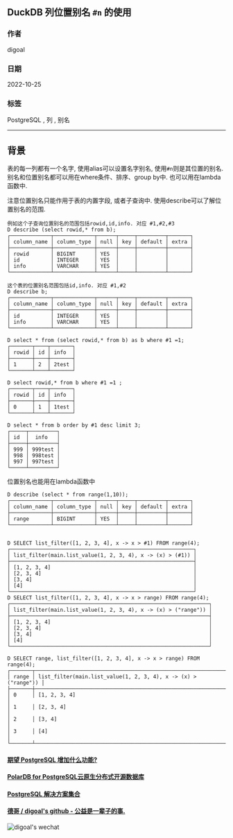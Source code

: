 ## DuckDB 列位置别名 `#n` 的使用   
                            
### 作者                            
digoal                            
                            
### 日期                            
2022-10-25                           
                            
### 标签                            
PostgreSQL , 列 , 别名    
                            
----                            
                            
## 背景               
表的每一列都有一个名字, 使用alias可以设置名字别名, 使用`#n`则是其位置的别名. 别名和位置别名都可以用在where条件、排序、group by中. 也可以用在lambda函数中.  
  
注意位置别名只能作用于表的内置字段, 或者子查询中. 使用describe可以了解位置别名的范围.  
  
```  
例如这个子查询位置别名的范围包括rowid,id,info. 对应 #1,#2,#3  
D describe (select rowid,* from b);   
┌─────────────┬─────────────┬──────┬─────┬─────────┬───────┐  
│ column_name │ column_type │ null │ key │ default │ extra │  
├─────────────┼─────────────┼──────┼─────┼─────────┼───────┤  
│ rowid       │ BIGINT      │ YES  │     │         │       │  
│ id          │ INTEGER     │ YES  │     │         │       │  
│ info        │ VARCHAR     │ YES  │     │         │       │  
└─────────────┴─────────────┴──────┴─────┴─────────┴───────┘  
  
这个表的位置别名范围包括id,info. 对应 #1,#2  
D describe b;  
┌─────────────┬─────────────┬──────┬─────┬─────────┬───────┐  
│ column_name │ column_type │ null │ key │ default │ extra │  
├─────────────┼─────────────┼──────┼─────┼─────────┼───────┤  
│ id          │ INTEGER     │ YES  │     │         │       │  
│ info        │ VARCHAR     │ YES  │     │         │       │  
└─────────────┴─────────────┴──────┴─────┴─────────┴───────┘  
```  
  
```  
D select * from (select rowid,* from b) as b where #1 =1;  
┌───────┬────┬───────┐  
│ rowid │ id │ info  │  
├───────┼────┼───────┤  
│ 1     │ 2  │ 2test │  
└───────┴────┴───────┘  

D select rowid,* from b where #1 =1 ;  
┌───────┬────┬───────┐  
│ rowid │ id │ info  │  
├───────┼────┼───────┤  
│ 0     │ 1  │ 1test │  
└───────┴────┴───────┘  

D select * from b order by #1 desc limit 3;  
┌─────┬─────────┐  
│ id  │  info   │  
├─────┼─────────┤  
│ 999 │ 999test │  
│ 998 │ 998test │  
│ 997 │ 997test │  
└─────┴─────────┘  
```  
  
位置别名也能用在lambda函数中  
  
```  
D describe (select * from range(1,10));   
┌─────────────┬─────────────┬──────┬─────┬─────────┬───────┐  
│ column_name │ column_type │ null │ key │ default │ extra │  
├─────────────┼─────────────┼──────┼─────┼─────────┼───────┤  
│ range       │ BIGINT      │ YES  │     │         │       │  
└─────────────┴─────────────┴──────┴─────┴─────────┴───────┘  
  
  
D SELECT list_filter([1, 2, 3, 4], x -> x > #1) FROM range(4);  
┌───────────────────────────────────────────────────────────┐  
│ list_filter(main.list_value(1, 2, 3, 4), x -> (x) > (#1)) │  
├───────────────────────────────────────────────────────────┤  
│ [1, 2, 3, 4]                                              │  
│ [2, 3, 4]                                                 │  
│ [3, 4]                                                    │  
│ [4]                                                       │  
└───────────────────────────────────────────────────────────┘  
D SELECT list_filter([1, 2, 3, 4], x -> x > range) FROM range(4);  
┌────────────────────────────────────────────────────────────────┐  
│ list_filter(main.list_value(1, 2, 3, 4), x -> (x) > ("range")) │  
├────────────────────────────────────────────────────────────────┤  
│ [1, 2, 3, 4]                                                   │  
│ [2, 3, 4]                                                      │  
│ [3, 4]                                                         │  
│ [4]                                                            │  
└────────────────────────────────────────────────────────────────┘  
  
D SELECT range, list_filter([1, 2, 3, 4], x -> x > range) FROM range(4);  
┌───────┬────────────────────────────────────────────────────────────────┐  
│ range │ list_filter(main.list_value(1, 2, 3, 4), x -> (x) > ("range")) │  
├───────┼────────────────────────────────────────────────────────────────┤  
│ 0     │ [1, 2, 3, 4]                                                   │  
│ 1     │ [2, 3, 4]                                                      │  
│ 2     │ [3, 4]                                                         │  
│ 3     │ [4]                                                            │  
└───────┴────────────────────────────────────────────────────────────────┘  
```  
  
  
#### [期望 PostgreSQL 增加什么功能?](https://github.com/digoal/blog/issues/76 "269ac3d1c492e938c0191101c7238216")
  
  
#### [PolarDB for PostgreSQL云原生分布式开源数据库](https://github.com/ApsaraDB/PolarDB-for-PostgreSQL "57258f76c37864c6e6d23383d05714ea")
  
  
#### [PostgreSQL 解决方案集合](https://yq.aliyun.com/topic/118 "40cff096e9ed7122c512b35d8561d9c8")
  
  
#### [德哥 / digoal's github - 公益是一辈子的事.](https://github.com/digoal/blog/blob/master/README.md "22709685feb7cab07d30f30387f0a9ae")
  
  
![digoal's wechat](../pic/digoal_weixin.jpg "f7ad92eeba24523fd47a6e1a0e691b59")
  
